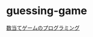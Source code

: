 # guessing-game

[数当てゲームのプログラミング](https://doc.rust-jp.rs/book-ja/ch02-00-guessing-game-tutorial.html)